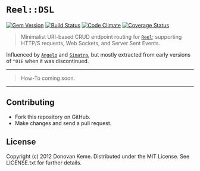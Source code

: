 # `Reel::DSL`
[![Gem Version](https://badge.fury.io/rb/reel-dsl.svg)](http://rubygems.org/gems/reel-dsl)
[![Build Status](https://secure.travis-ci.org/celluloid/reel-dsl.svg?branch=master)](http://travis-ci.org/celluloid/reel-dsl)
[![Code Climate](https://codeclimate.com/github/celluloid/reel-dsl.svg)](https://codeclimate.com/github/celluloid/reel-dsl)
[![Coverage Status](https://coveralls.io/repos/celluloid/reel-dsl/badge.svg?branch=master)](https://coveralls.io/r/celluloid/reel-dsl)

> Minimalist URI-based CRUD endpoint routing for [`Reel`][reel]; supporting HTTP/S requests, Web Sockets, and Server Sent Events.

Influenced by [`Angelo`][angelo] and [`Sinatra`][sinatra], but mostly extracted from early versions of `^01E` when it was discontinued.

[reel]: https://github.com/celluloid/reel
[angelo]: https://github.com/kenichi/angelo
[sinatra]: https://github.com/sinatra/sinatra

---

> How-To coming soon.

---

## Contributing

* Fork this repository on GitHub.
* Make changes and send a pull request.

## License

Copyright (c) 2012 Donovan Keme. Distributed under the MIT License. See
LICENSE.txt for further details.